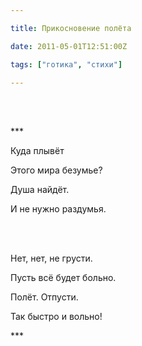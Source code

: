 ```yaml
---

title: Прикосновение полёта

date: 2011-05-01T12:51:00Z

tags: ["готика", "стихи"]

---
```


<br/><br/>

\*\*\*

Куда плывёт

Этого мира безумье?

Душа найдёт.

И не нужно раздумья.

<br/><br/>

Нет, нет, не грусти.

Пусть всё будет больно.

Полёт. Отпусти.

Так быстро и вольно!

\*\*\*

<br/><br/>

